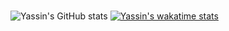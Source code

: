 #

![Yassin's GitHub stats](https://github-readme-stats.vercel.app/api?username=Yassin-Askar&count_private=true&show_icons=true&theme=radical)
[![Yassin's wakatime stats](https://github-readme-stats.vercel.app/api/wakatime?username=YassinAskar)](https://github.com/Yassin-Askar)
